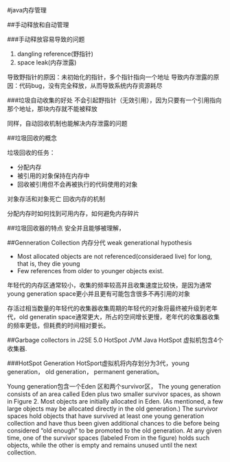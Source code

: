 #java内存管理

##手动释放和自动管理

###手动释放容易导致的问题
1. dangling reference(野指针)
2. space leak(内存泄露)

导致野指针的原因：未初始化的指针，多个指针指向一个地址
导致内存泄露的原因：代码bug，没有完全释放，从而导致系统内存资源耗尽

###垃圾自动收集的好处
不会引起野指针（无效引用），因为只要有一个引用指向那个地址，那块内存就不能被释放

同样，自动回收机制也能解决内存泄露的问题


##垃圾回收的概念

垃圾回收的任务：
* 分配内存
* 被引用的对象保持在内存中
* 回收被引用但不会再被执行的代码使用的对象

对象存活和对象死亡
回收内存的机制

分配内存时如何找到可用内存，如何避免内存碎片

##垃圾回收器的特点
安全并且能够被理解，


##Genneration Collection
内存分代
weak generational hypothesis
* Most allocated objects are not referenced(consideraed live) for long, that is, they die young
* Few references from older to younger objects exist.

年轻代的内存区通常较小，收集的频率较高并且收集速度比较快，是因为通常young generation space更小并且更有可能包含很多不再引用的对象

存活过相当数量的年轻代的收集器收集周期的年轻代的对象将最终被升级到老年代，old generatin space通常更大，所占的空间增长更慢，老年代的收集器收集的频率更低，但耗费的时间相对要长。

##Garbage collectors in J2SE 5.0 HotSpot JVM
Java HotSpot 虚拟机包含4个收集器.

###HotSpot Generation
HotSport虚拟机将内存划分为3代，young generation， old generation， permanent generation。

Young generation包含一个Eden 区和两个survivor区，
The young generation consists of an area called Eden plus two smaller survivor spaces, as shown in Figure 2.
Most objects are initially allocated in Eden. (As mentioned, a few large objects may be allocated directly in the
old generation.) The survivor spaces hold objects that have survived at least one young generation collection
and have thus been given additional chances to die before being considered “old enough” to be promoted to the
old generation. At any given time, one of the survivor spaces (labeled From in the figure) holds such objects,
while the other is empty and remains unused until the next collection.
